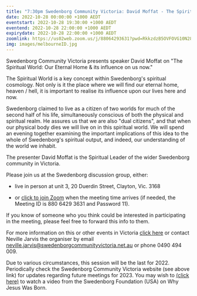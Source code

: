 ```yaml
---
title: "7:30pm Swedenborg Community Victoria: David Moffat - The Spiritual World: Our Eternal Home & its influence on us now"
date: 2022-10-28 00:00:00 +1000 AEDT
eventstart: 2022-10-28 19:30:00 +1000 AEDT
eventend: 2022-10-28 22:00:00 +1000 AEDT
expirydate: 2022-10-28 22:00:00 +1000 AEDT
zoomlink: https://us02web.zoom.us/j/88064293631?pwd=RkkzdzB5OVFOVG10N28vdEZLQWhIQT09
img: images/melbourneID.jpg
---
```


Swedenborg Community Victoria presents speaker David Moffat on "The Spiritual World: Our Eternal Home & its influence on us now."

The Spiritual World is a key concept within Swedenborg's spiritual cosmology.   Not only is it the place where we will find our eternal home, heaven / hell, it is important to realise its influence upon our lives here and now.

Swedenborg claimed to live as a citizen of two worlds for much of the second half of his life, simultaneously conscious of both the physical and spiritual realm. He assures us that we are also "dual citizens", and that when our physical body dies we will live on in this spiritual world. We will spend an evening together examining the important implications of this idea to the whole of Swedenborg's spiritual output, and indeed, our understanding of the world we inhabit.

The presenter David Moffat is the Spiritual Leader of the wider Swedenborg community in Victoria.

Please join us at the Swedenborg discussion group, either:

- live in person at unit 3, 20 Duerdin Street, Clayton, Vic. 3168

- or [click to join Zoom](https://us02web.zoom.us/j/88064293631?pwd=RkkzdzB5OVFOVG10N28vdEZLQWhIQT09) when the meeting time arrives (if needed, the Meeting ID is 880 6429 3631 and Password 11).  

If you know of someone who you think could be interested in participating in the meeting, please feel free to forward this info to them.

For more information on this or other events in Victoria [click here](https://www.swedenborgcommunityvictoria.net.au/events/) or contact Neville Jarvis the organiser by email neville.jarvis@swedenborgcommunityvictoria.net.au or phone 0490 494 009.

Due to various circumstances, this session will be the last for 2022. Periodically check the Swedenborg Community Victoria website (see above link) for updates regarding future meetings for 2023. You may wish to [(click here)](https://www.youtube.com/watch?v=VsbuxkXYbRI) to watch a video from the Swedenborg Foundation (USA) on Why Jesus Was Born.